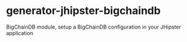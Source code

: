 # generator-jhipster-bigchaindb
BigChainDB module, setup a BigChainDB configuration in your JHipster application
